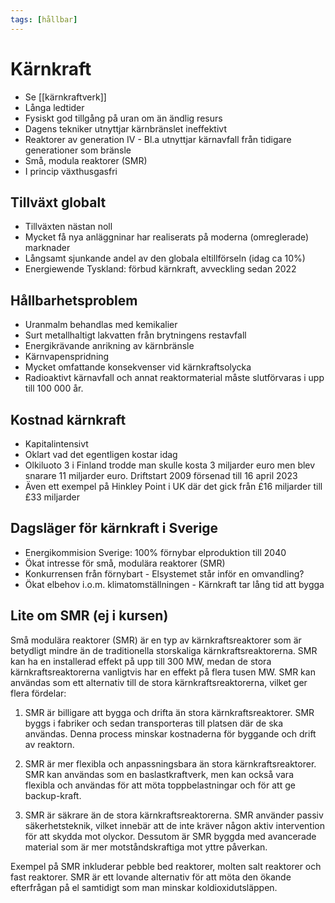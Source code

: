 ```yaml
---
tags: [hållbar]
---
```

# Kärnkraft
- Se [[kärnkraftverk]]
- Långa ledtider
- Fysiskt god tillgång på uran om än ändlig resurs
- Dagens tekniker utnyttjar kärnbränslet ineffektivt
- Reaktorer av generation IV
		- Bl.a utnyttjar kärnavfall från tidigare generationer som bränsle
- Små, modula reaktorer (SMR)
- I princip växthusgasfri

## Tillväxt globalt
- Tillväxten nästan noll
- Mycket få nya anläggninar har realiserats på moderna (omreglerade) marknader
- Långsamt sjunkande andel av den globala eltillförseln (idag ca 10%)
- Energiewende Tyskland: förbud kärnkraft, avveckling sedan 2022

## Hållbarhetsproblem
- Uranmalm behandlas med kemikalier
- Surt metallhaltigt lakvatten från brytningens restavfall
- Energikrävande anrikning av kärnbränsle
- Kärnvapenspridning
- Mycket omfattande konsekvenser vid kärnkraftsolycka
- Radioaktivt kärnavfall och annat reaktormaterial måste slutförvaras i upp till 100 000 år.

## Kostnad kärnkraft
- Kapitalintensivt
- Oklart vad det egentligen kostar idag
- Olkiluoto 3 i Finland trodde man skulle kosta 3 miljarder euro men blev snarare 11 miljarder euro. Driftstart 2009 försenad till 16 april 2023
- Även ett exempel på Hinkley Point i UK där det gick från £16 miljarder till £33 miljarder

## Dagsläger för kärnkraft i Sverige
- Energikommision Sverige: 100% förnybar elproduktion till 2040
- Ökat intresse för små, modulära reaktorer (SMR)
- Konkurrensen från förnybart - Elsystemet står inför en omvandling?
- Ökat elbehov i.o.m. klimatomställningen
		- Kärnkraft tar lång tid att bygga

## Lite om SMR (ej i kursen)
Små modulära reaktorer (SMR) är en typ av kärnkraftsreaktorer som är betydligt mindre än de traditionella storskaliga kärnkraftsreaktorerna. SMR kan ha en installerad effekt på upp till 300 MW, medan de stora kärnkraftsreaktorerna vanligtvis har en effekt på flera tusen MW. SMR kan användas som ett alternativ till de stora kärnkraftsreaktorerna, vilket ger flera fördelar:

1.  SMR är billigare att bygga och drifta än stora kärnkraftsreaktorer. SMR byggs i fabriker och sedan transporteras till platsen där de ska användas. Denna process minskar kostnaderna för byggande och drift av reaktorn.
    
2.  SMR är mer flexibla och anpassningsbara än stora kärnkraftsreaktorer. SMR kan användas som en baslastkraftverk, men kan också vara flexibla och användas för att möta toppbelastningar och för att ge backup-kraft.
    
3.  SMR är säkrare än de stora kärnkraftsreaktorerna. SMR använder passiv säkerhetsteknik, vilket innebär att de inte kräver någon aktiv intervention för att skydda mot olyckor. Dessutom är SMR byggda med avancerade material som är mer motståndskraftiga mot yttre påverkan.
    
Exempel på SMR inkluderar pebble bed reaktorer, molten salt reaktorer och fast reaktorer. SMR är ett lovande alternativ för att möta den ökande efterfrågan på el samtidigt som man minskar koldioxidutsläppen.